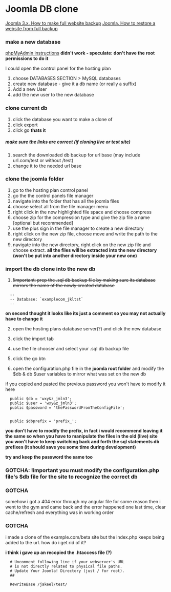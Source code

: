 # Joomla DB clone

[Joomla 3.x. How to make full website backup](https://www.templatemonster.com/help/joomla-3-x-how-to-make-full-website-backup.html)
[Joomla. How to restore a website from full backup](https://www.templatemonster.com/help/joomla-how-to-restore-a-website-from-full-backup.html)

### make a new database
[phpMyAdmin instructions](http://webvaultwiki.com.au/Default.aspx?Page=Create-Mysql-Database-User-Phpmyadmin&NS=&AspxAutoDetectCookieSupport=1)
**didn't work - speculate: don't have the root permissions to do it**

I could open the control panel for the hosting plan    
1. choose DATABASES SECTION > MySQL databases   
2. create new database - give it a db name (or really a suffix)
3. Add a new User
4. add the new user to the new database

### clone current db
1. click the database you want to make a clone of
2. click export
3. click go
**thats it**


##### make sure the links are correct (if cloning live or test site)
1. search the downloaded db backup for url base (may include url.com/test or without /test)
2. change it to the needed url base


### clone the joomla folder
1. go to the hosting plan control panel
2. go the the control panels file manager
3. navigate into the folder that has all the joomla files
4. choose select all from the file manager menu
5. right click in the now highlighted file space and choose compress
6. choose zip for the compression type and give the zip file a name [optional but recommended]
7. use the plus sign in the file manager to create a new directory
8. right click on the new zip file, choose move and write the path to the new directory
9. navigate into the new directory, right click on the new zip file and choose extract.
**all the files will be extracted into the new directory (won't be put into another directory inside your new one)**


### import the db clone into the new db
1. ~~!important:  prep the .sql db backup file by making sure its  database mirrors the name of the newly created database~~
```
  --
  -- Database: `examplecom_jkltst`
  --
```
**on second thought it looks like its just a comment so you may not actually have to change it**



2. open the hosting plans database server(?) and click the new database   
3. click the import tab   
4. use the file chooser and select your .sql db backup file
5. click the go btn


6. open the configuration.php file in the **joomla root folder** and modify the $db & db $user variables to mirror what was set on the new db

if you copied and pasted the previous password you won't have to modify it here
```
  public $db = 'wxy&z_jmln3';
  public $user = 'wxy&z_jmln3';
  public $password = 'thePasswordFromTheConfigFile';


  public $dbprefix = 'prefix_';
```
**you don't have to modify the prefix, in fact i would recommend leaving it the same so when you have to manipulate the files in the old (live) site you won't have to keep switching back and forth the sql statements db prefixes (it should save you some time during development)**

**try and keep the password the same too**

### GOTCHA: !important you must modify the configuration.php file's $db file for the site to recognize the correct db

### GOTCHA
somehow i got a 404 error through my angular file for some reason then i went to the gym and came back and the error happened one last time, clear cache/refresh and everything was in working order

### GOTCHA
i made a clone of the example.com/beta site but the index.php keeps being added to the url.
how do i get rid of it?

**i think i gave up an recopied the .htaccess file (?)**
```
  # Uncomment following line if your webserver's URL
  # is not directly related to physical file paths.
  # Update Your Joomla! Directory (just / for root).
  ##

  RewriteBase /jakeel/test/
```
